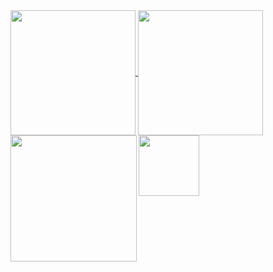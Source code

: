 <a href="#">
  <img height=200 align="center" src="https://my-stats-43gk.vercel.app/api?username=AbishekBista&show_icons=true&theme=radical&hide=contribs,issues&show=discussions_answered&rank_icon=github&include_all_commits=true&card_width=150" />
</a>
<a href="#">
  <img height=200 align="center" src="https://my-stats-43gk.vercel.app/api/top-langs/?username=AbishekBista&hide=html,scss,css&langs_count=8&layout=compact&theme=radical&card_width=150" />
</a>

<img align="left" height=202 src="https://github-readme-streak-stats-git-main-davids-projects-ad77adcc.vercel.app/?user=ABishekBista&theme=radical"/>
<img align="left" height=97 src="https://github-profile-trophy.vercel.app/?username=AbishekBista&theme=radical&no-frame=true&title=Stars,Followers,Commits&column=-1"/>
